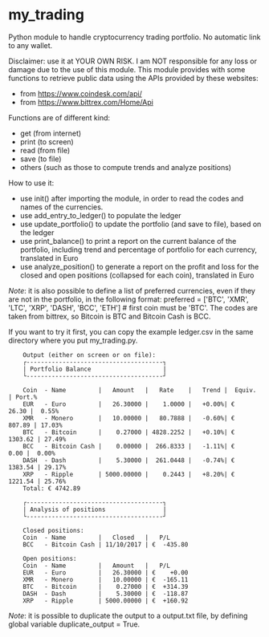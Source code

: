 # my_trading
Python module to handle cryptocurrency trading portfolio. No automatic link to any wallet.

Disclaimer: use it at YOUR OWN RISK. I am NOT responsible for any loss or damage due to the use of this module.
This module provides with some functions to retrieve public data using the APIs provided by these websites:
- from https://www.coindesk.com/api/
- from https://www.bittrex.com/Home/Api

Functions are of different kind:
- get (from internet)
- print (to screen)
- read (from file)
- save (to file)
- others (such as those to compute trends and analyze positions)

How to use it:
- use init() after importing the module, in order to read the codes and names of the currencies.
- use add_entry_to_ledger() to populate the ledger
- use update_portfolio() to update the portfolio (and save to file), based on the ledger
- use print_balance() to print a report on the current balance of the portfolio, including trend and percentage of portfolio for each currency, translated in Euro
- use analyze_position() to generate a report on the profit and loss for the closed and open positions (collapsed for each coin), translated in Euro

*Note*: it is also possible to define a list of preferred currencies, even if they are not in the portfolio, in the following format:
preferred = ['BTC', 'XMR', 'LTC', 'XRP', 'DASH', 'BCC', 'ETH'] # first coin must be 'BTC'. The codes are taken from bittrex, so Bitcoin is BTC and Bitcoin Cash is BCC.

If you want to try it first, you can copy the example ledger.csv in the same directory where you put my_trading.py.

        Output (either on screen or on file):
        ┌--------------------------------------┐
        | Portfolio Balance                    |
        └--------------------------------------┘

        Coin  - Name         |   Amount   |   Rate    |   Trend |  Equiv.    | Port.%
        EUR   - Euro         |   26.30000 |    1.0000 |   +0.00%| €    26.30 |  0.55%
        XMR   - Monero       |   10.00000 |   80.7888 |   -0.60%| €   807.89 | 17.03%
        BTC   - Bitcoin      |    0.27000 | 4828.2252 |   +0.10%| €  1303.62 | 27.49%
        BCC   - Bitcoin Cash |    0.00000 |  266.8333 |   -1.11%| €     0.00 |  0.00%
        DASH  - Dash         |    5.30000 |  261.0448 |   -0.74%| €  1383.54 | 29.17%
        XRP   - Ripple       | 5000.00000 |    0.2443 |   +8.20%| €  1221.54 | 25.76%
        Total: € 4742.89

        ┌--------------------------------------┐
        | Analysis of positions                |
        └--------------------------------------┘

        Closed positions:
        Coin  - Name         |   Closed   |   P/L 
        BCC   - Bitcoin Cash | 11/10/2017 | €  -435.80

        Open positions:
        Coin  - Name         |   Amount   |   P/L 
        EUR   - Euro         |   26.30000 | €    +0.00
        XMR   - Monero       |   10.00000 | €  -165.11
        BTC   - Bitcoin      |    0.27000 | €  +314.39
        DASH  - Dash         |    5.30000 | €  -118.87
        XRP   - Ripple       | 5000.00000 | €  +160.92

*Note*: it is possible to duplicate the output to a output.txt file, by defining global variable duplicate_output = True.
